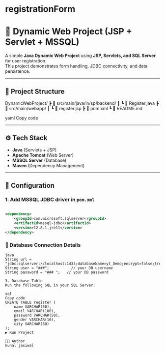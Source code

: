 # registrationForm
# 📝 Dynamic Web Project (JSP + Servlet + MSSQL)

A simple **Java Dynamic Web Project** using **JSP, Servlets, and SQL Server** for user registration.  
This project demonstrates form handling, JDBC connectivity, and data persistence.

---

## 📂 Project Structure

DynamicWebProject/
┣ 📂 src/main/java/in/sp/backend/
┃ ┗ 📜 Register.java
┣ 📂 src/main/webapp/
┃ ┗ 📜 register.jsp
┣ 📜 pom.xml
┗ 📜 README.md

yaml
Copy code

---

## ⚙️ Tech Stack

- **Java** (Servlets + JSP)  
- **Apache Tomcat** (Web Server)  
- **MSSQL Server** (Database)  
- **Maven** (Dependency Management)  

---

## 🔌 Configuration

### 1. Add MSSQL JDBC driver in `pom.xml`

```xml

<dependency>
    <groupId>com.microsoft.sqlserver</groupId>
    <artifactId>mssql-jdbc</artifactId>
    <version>12.8.1.jre11</version>
</dependency>
```
### 🔑 Database Connection Details

```
java
String url = "jdbc:sqlserver://localhost:1433;databaseName=yt_Demo;encrypt=false;trustServerCertificate=true";
String user = "###";          // your DB username
String password = "### ";   // your DB password

3. Database Table
Run the following SQL in your SQL Server:

sql
Copy code
CREATE TABLE register (
    name VARCHAR(50),
    email VARCHAR(100),
    password VARCHAR(50),
    gender VARCHAR(10),
    city VARCHAR(50)
);
▶️ Run Project

👨‍💻 Author
kunal jasiwal
